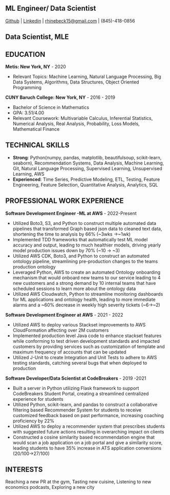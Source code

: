 
## ML Engineer/ Data Scientist
[Github](https://github.com/yourusername) | [Linkedin](https://www.linkedin.com/in/yourprofile) | rhinebeck15@gmail.com | (845)-418-0856

## Data Scientist, MLE


## EDUCATION
**Metis: New York, NY** - 2020
- Relevant Topics: Machine Learning, Natural Language Processing, Big Data Systems, Algorithms, Data Structures, Object Oriented Programming

**CUNY Baruch College: New York, NY** - 2016 - 2019
- Bachelor of Science in Mathematics
- GPA: 3.51/4.00
- Relevant Coursework: Multivariable Calculus, Inferential Statistics, Numerical Analysis, Real Analysis, Probability, Loss Models, Mathematical Finance

## TECHNICAL SKILLS
- **Strong**: Python(numpy, pandas, matplotlib, beautifulsoup, scikit-learn, seaborn), Recommendation Systems, Data Analysis, Machine Learning, Git, Natural Language Processing, Supervised Learning, Unsupervised Learning, AWS
- **Experienced**: Time Series, Predictive Modeling, ETL, Testing, Feature Engineering, Feature Selection, Quantitative Analysis, Analytics, SQL

## PROFESSIONAL WORK EXPERIENCE
**Software Development Engineer -ML at AWS** - 2022-Present
- Utilized Boto3, S3, and Python to construct multiple automated data pipelines that transformed Graph based json data to cleaned text data, shortening the time to analysis by 66% (~3wks ->~1wk)
- Implemented TDD frameworks that automatically test ML model accuracy and output, leading to much healthier models, driving yearly model production issues down by 70% (~10 -> ~3)
- Utilized AWS CDK, Boto3, and Python to construct an automated ontology pipeline, streamlining pre-production changes to the teams production ontology
- Leveraged Python, AWS to create an automated Ontology onboarding mechanism that would onboard new teams to our service leading to 4 new customers and a strong demand by 10 internal teams that have scheduled sessions to learn more about the ontology data
- Utilized AWS Cloudwatch, Python to streamline monitoring dashboards for ML applications and ontology health, leading to more immediate alarms and a ~60% decrease in weekly high severity tickets (~6->~2)

**Software Development Engineer at AWS** - 2021 - 2022
- Utilized AWS to deploy various Stackset improvements to AWS CloudFormation affecting over 2M customers
- Implemented production level Java code to enhance stackset features while conforming to test driven development standards and impacted customers by providing services such as customization of template and maximum frequency of accounts that can be updated
- Utilized J-Unit to create Integration and Unit Tests to adhere to AWS testing standards, catching several bugs that when deployed to production

**Software Developer/Data Scientist at CodeBreakers** - 2019 -2021
- Built a server in Python utilizing Flask framework to support CodeBreakers Student Portal, creating a streamlined centralized experience for students
- Utilized Python, scikit-learn, and pandas to construct a collaborative filtering based Recommender System for students to receive customized feedback based on past performance, increasing coaching proficiency by 22%
- Utilized AWS to deploy a recommender system that prescribes students with suggested future actions resulting in overarching impact on clients
- Constructed a cosine similarity based recommendation engine that would scan a job application on a job portal and give a similarity score, leading students to have 35% increase in ATS application conversions (20/100->27/100)

## INTERESTS
Reaching a new PR at the gym, Tasting new cuisine, Listening to new economics podcasts, Exploring a new city
